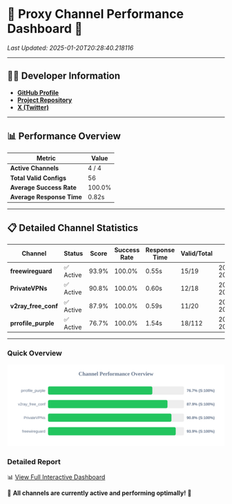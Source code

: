 # 🌟 Proxy Channel Performance Dashboard 🌟

_Last Updated: 2025-01-20T20:28:40.218116_

---

## 👩‍💻 Developer Information

- **[GitHub Profile](https://github.com/4n0nymou3)**  
- **[Project Repository](https://github.com/4n0nymou3/multi-proxy-config-fetcher)**  
- **[X (Twitter)](https://x.com/4n0nymou3)**  

---

## 📊 Performance Overview

| Metric                | Value       |
|-----------------------|-------------|
| **Active Channels**   | 4 / 4       |
| **Total Valid Configs** | 56          |
| **Average Success Rate** | 100.0%      |
| **Average Response Time** | 0.82s       |

---

## 📋 Detailed Channel Statistics

| Channel          | Status     | Score  | Success Rate | Response Time | Valid/Total | Last Success               |
|------------------|------------|--------|--------------|---------------|-------------|----------------------------|
| **freewireguard**  | ✅ Active  | 93.9%  | 100.0% | 0.55s         | 15/19       | 2025-01-20T20:28:40.216489 |
| **PrivateVPNs**  | ✅ Active  | 90.8%  | 100.0% | 0.60s         | 12/18       | 2025-01-20T20:28:39.642511 |
| **v2ray_free_conf**  | ✅ Active  | 87.9%  | 100.0% | 0.59s         | 11/20       | 2025-01-20T20:28:39.006603 |
| **prrofile_purple**  | ✅ Active  | 76.7%  | 100.0% | 1.54s         | 18/112       | 2025-01-20T20:28:38.347556 |

---

### Quick Overview
<div align="center">
  <a href="https://raw.githubusercontent.com/nullluser/NullRepo/refs/heads/main/assets/channel_stats_chart.svg">
    <img src="https://raw.githubusercontent.com/nullluser/NullRepo/refs/heads/main/assets/channel_stats_chart.svg" alt="Source Performance Statistics" width="800">
  </a>
</div>

### Detailed Report
📊 [View Full Interactive Dashboard](https://htmlpreview.github.io/?https://github.com/nullluser/NullRepo/blob/main/assets/performance_report.html)

🎉 **All channels are currently active and performing optimally!** 🎉
